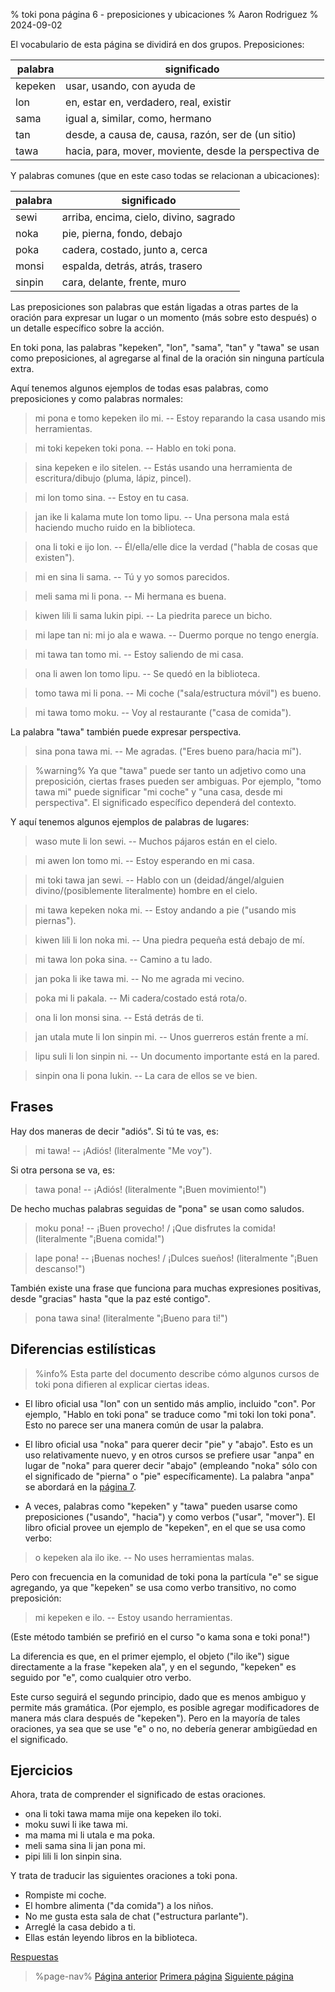 % toki pona página 6 - preposiciones y ubicaciones
% Aaron Rodriguez
% 2024-09-02

El vocabulario de esta página se dividirá en dos grupos. Preposiciones:

| palabra   | significado                                             |
|-----------|---------------------------------------------------------|
| kepeken   | usar, usando,  con ayuda de                             |
| lon       | en, estar en, verdadero, real, existir                  |
| sama      | igual a,  similar, como, hermano                        |
| tan       | desde, a causa de, causa, razón, ser de (un sitio)      |
| tawa      | hacia, para, mover, moviente, desde la perspectiva de   |

Y palabras comunes (que en este caso todas se relacionan a ubicaciones):

| palabra   | significado                               |
|-----------|-------------------------------------------|
| sewi      | arriba, encima, cielo, divino, sagrado    |
| noka      | pie, pierna, fondo, debajo                |
| poka      | cadera, costado, junto a, cerca           |
| monsi     | espalda, detrás, atrás, trasero           |
| sinpin    | cara, delante, frente, muro               |

Las preposiciones son palabras que están ligadas a otras partes de la oración
para expresar un lugar o un momento (más sobre esto después) o un detalle específico
sobre la acción.

En toki pona, las palabras "kepeken", "lon", "sama", "tan" y "tawa" se usan como
preposiciones, al agregarse al final de la oración sin ninguna partícula
extra.

Aquí tenemos algunos ejemplos de todas esas palabras, como preposiciones y como
palabras normales:

> mi pona e tomo kepeken ilo mi. -- Estoy reparando la casa usando mis herramientas.

> mi toki kepeken toki pona. -- Hablo en toki pona.

> sina kepeken e ilo sitelen. -- Estás usando una herramienta de escritura/dibujo (pluma,
> lápiz, pincel).

> mi lon tomo sina. -- Estoy en tu casa.

> jan ike li kalama mute lon tomo lipu. -- Una persona mala está haciendo mucho ruido
> en la biblioteca.

> ona li toki e ijo lon. -- Él/ella/elle dice la verdad ("habla de cosas que
> existen").

> mi en sina li sama. -- Tú y yo somos parecidos.

> meli sama mi li pona. -- Mi hermana es buena.

> kiwen lili li sama lukin pipi. -- La piedrita parece un bicho.

> mi lape tan ni: mi jo ala e wawa. -- Duermo porque no tengo energía.

> mi tawa tan tomo mi. -- Estoy saliendo de mi casa.

> ona li awen lon tomo lipu. -- Se quedó en la biblioteca.

> tomo tawa mi li pona. -- Mi coche ("sala/estructura móvil") es bueno.

> mi tawa tomo moku. -- Voy al restaurante ("casa de comida").

La palabra "tawa" también puede expresar perspectiva.

> sina pona tawa mi. -- Me agradas. ("Eres bueno para/hacia mí").

> %warning%
> Ya que "tawa" puede ser tanto un adjetivo como una preposición, ciertas frases pueden
> ser ambiguas. Por ejemplo, "tomo tawa mi" puede significar "mi coche" y "una casa,
> desde mi perspectiva". El significado específico dependerá del contexto.

Y aquí tenemos algunos ejemplos de palabras de lugares:

> waso mute li lon sewi. -- Muchos pájaros están en el cielo.

> mi awen lon tomo mi. -- Estoy esperando en mi casa.

> mi toki tawa jan sewi. -- Hablo con un (deidad/ángel/alguien divino/(posiblemente
> literalmente) hombre en el cielo.

> mi tawa kepeken noka mi. -- Estoy andando a pie ("usando mis piernas").

> kiwen lili li lon noka mi. -- Una piedra pequeña está debajo de mí.

> mi tawa lon poka sina. -- Camino a tu lado.

> jan poka li ike tawa mi. -- No me agrada mi vecino.

> poka mi li pakala. -- Mi cadera/costado está rota/o.

> ona li lon monsi sina. -- Está detrás de ti.

> jan utala mute li lon sinpin mi. -- Unos guerreros están frente a mí.

> lipu suli li lon sinpin ni. -- Un documento importante está en la pared.

> sinpin ona li pona lukin. -- La cara de ellos se ve bien.

## Frases

Hay dos maneras de decir "adiós". Si tú te vas, es:

> mi tawa! -- ¡Adiós! (literalmente "Me voy").

Si otra persona se va, es:
 
> tawa pona! -- ¡Adiós! (literalmente "¡Buen movimiento!")

De hecho muchas palabras seguidas de "pona" se usan como saludos.

> moku pona! -- ¡Buen provecho! / ¡Que disfrutes la comida! (literalmente "¡Buena comida!")

> lape pona! -- ¡Buenas noches! / ¡Dulces sueños! (literalmente "¡Buen descanso!")

También existe una frase que funciona para muchas expresiones positivas, desde "gracias" hasta "que la paz esté contigo".

> pona tawa sina! (literalmente "¡Bueno para ti!")

## Diferencias estilísticas

> %info%
> Esta parte del documento describe cómo algunos cursos de toki pona difieren al
> explicar ciertas ideas.

* El libro oficial usa "lon" con un sentido más amplio, incluido "con". Por
ejemplo, "Hablo en toki pona" se traduce como "mi toki lon toki pona". Esto
no parece ser una manera común de usar la palabra.

* El libro oficial usa "noka" para querer decir "pie" y "abajo". Esto es 
un uso relativamente nuevo, y en otros cursos se prefiere usar "anpa" en lugar de "noka" para
querer decir "abajo" (empleando "noka" sólo con el significado de "pierna" o "pie" específicamente). La palabra
"anpa" se abordará en la [página 7](es/7).

* A veces, palabras como "kepeken" y "tawa" pueden usarse como preposiciones
("usando", "hacia") y como verbos ("usar", "mover"). El libro oficial
provee un ejemplo de "kepeken", en el que se usa como verbo:

> o kepeken ala ilo ike. -- No uses herramientas malas.

Pero con frecuencia en la comunidad de toki pona la partícula "e" se sigue agregando, ya que
"kepeken" se usa como verbo transitivo, no como preposición:

> mi kepeken e ilo. -- Estoy usando herramientas.

(Este método también se prefirió en el curso "o kama sona e toki pona!")

La diferencia es que, en el primer ejemplo, el objeto ("ilo ike") sigue directamente
a la frase "kepeken ala", y en el segundo, "kepeken" es seguido 
por "e", como cualquier otro verbo.

Este curso seguirá el segundo principio, dado que es menos ambiguo y
permite más gramática. (Por ejemplo, es posible agregar modificadores de manera más clara
después de "kepeken"). Pero en la mayoría de tales oraciones, ya sea que se use "e" o no,
no debería generar ambigüedad en el significado.

## Ejercicios

Ahora, trata de comprender el significado de estas oraciones.

* ona li toki tawa mama mije ona kepeken ilo toki.
* moku suwi li ike tawa mi.
* ma mama mi li utala e ma poka.
* meli sama sina li jan pona mi.
* pipi lili li lon sinpin sina.

Y trata de traducir las siguientes oraciones a toki pona.

* Rompiste mi coche.
* El hombre alimenta ("da comida") a los niños.
* No me gusta esta sala de chat ("estructura parlante").
* Arreglé la casa debido a ti.
* Ellas están leyendo libros en la biblioteca.

[Respuestas](es/answers#p6)

> %page-nav%
> [Página anterior](es/5)
> [Primera página](es)
> [Siguiente página](es/7)
